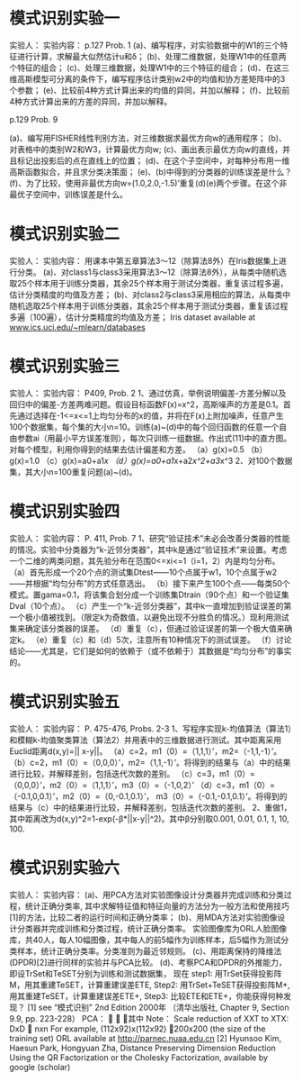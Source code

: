 # 模式识别实验一
实验人：
实验内容：
p.127  Prob. 1
(a)、编写程序，对实验数据中的W1的三个特征进行计算，求解最大似然估计u和δ；
(b)、处理二维数据，处理W1中的任意两个特征的组合；
(c)、处理三维数据，处理W1中的三个特征的组合；
(d)、在这三维高斯模型可分离的条件下，编写程序估计类别w2中的均值和协方差矩阵中的3个参数；
(e)、比较前4种方式计算出来的均值的异同，并加以解释；
(f)、比较前4种方式计算出来的方差的异同，并加以解释。

p.129  Prob. 9

(a)、编写用FISHER线性判别方法，对三维数据求最优方向w的通用程序；
(b)、对表格中的类别W2和W3，计算最优方向w;
(c)、画出表示最优方向w的直线，并且标记出投影后的点在直线上的位置；
(d)、在这个子空间中，对每种分布用一维高斯函数拟合，并且求分类决策面；
(e)、(b)中得到的分类器的训练误差是什么？
(f)、为了比较，使用非最优方向w=(1.0,2.0,-1.5)’重复(d)(e)两个步骤。在这个非最优子空间中，训练误差是什么。

# 模式识别实验二
实验人：
实验内容：
用课本中第五章算法3～12（除算法8外）在Iris数据集上进行分类。
(a)、对class1与class3采用算法3～12（除算法8外），从每类中随机选取25个样本用于训练分类器，其余25个样本用于测试分类器，重复该过程多遍，估计分类精度的均值及方差；
(b)、对class2与class3采用相应的算法，从每类中随机选取25个样本用于训练分类器，其余25个样本用于测试分类器，重复该过程多遍（100遍），估计分类精度的均值及方差；
Iris dataset available at www.ics.uci.edu/~mlearn/databases

# 模式识别实验三
实验人：
实验内容：
P409, Prob. 2
1、通过仿真，举例说明偏差-方差分解以及回归中的偏差-方差两难问题。假设目标函数F(x)=x^2，高斯噪声的方差是0.1。首先通过选择在-1<=x<=1上均匀分布的x的值，并将在F(x)上附加噪声，任意产生100个数据集，每个集的大小n=10。训练(a)~(d)中的每个回归函数的任意一个自由参数ai（用最小平方误差准则），每次只训练一组数据。作出式(11)中的直方图。对每个模型，利用你得到的结果去估计偏差和方差。
（a）g(x)=0.5
（b）g(x)=1.0
（c）g(x)=a0+a1*x
（d）g(x)=a0+a1*x+a2*x^2+a3*x^3
2、对100个数据集，其大小n=100重复问题(a)~(d)。

# 模式识别实验四
实验人：
实验内容：
P. 411, Prob. 7
1、研究“验证技术”未必会改善分类器的性能的情况。实验中分类器为“k-近邻分类器”，其中k是通过“验证技术”来设置。考虑一个二维的两类问题，其先验分布在范围0<=xi<=1（i=1，2）内是均匀分布。
（a）首先形成一个20个点的测试集Dtest——10个点属于w1，10个点属于w2——并根据“均匀分布”的方式任意选出。
（b）接下来产生100个点——每类50个模式。置gama=0.1，将该集合划分成一个训练集Dtrain（90个点）和一个验证集Dval（10个点）。
（c）产生一个“k-近邻分类器”，其中k一直增加到验证误差的第一个极小值被找到。（限定k为奇数值，以避免出现不分胜负的情况。）现利用测试集来确定该分类器的误差。
（d）重复（c），但通过验证误差的第一个极大值来确定k。
（e）重复（c）和（d）5次，注意所有10种情况下的测试误差。
（f）讨论结论——尤其是，它们是如何的依赖于（或不依赖于）其数据是“均匀分布”的事实的。

# 模式识别实验五
实验人：
实验内容：
P. 475-476, Probs. 2-3
1、写程序实现k-均值算法（算法1）和模糊k-均值聚类算法（算法2）并用表中的三维数据进行测试。其中距离采用Euclid距离d(x,y)=|| x-y||。
（a）c=2，m1（0）=（1,1,1）’，m2=（-1,1,-1）’。
（b）c=2，m1（0）=（0,0,0）’，m2=（1,1,-1）’。将得到的结果与（a）中的结果进行比较，并解释差别，包括迭代次数的差别。
（c）c=3，m1（0）=（0,0,0）’，m2（0）=（1,1,1）’，m3（0）=（-1,0,2）’
（d）c=3，m1（0）=（-0.1,0,0.1）’，m2（0）=（0,-0.1,0.1）’， m3（0）=（-0.1,-0.1,0.1）’。将得到的结果与（c）中的结果进行比较，并解释差别，包括迭代次数的差别。
2、重做1，其中距离改为d(x,y)^2=1-exp(-β*||x-y||^2)。其中β分别取0.001, 0.01, 0.1, 1, 10, 100. 

# 模式识别实验六
实验人：
实验内容：
(a)、用PCA方法对实验图像设计分类器并完成训练和分类过程，统计正确分类率,
其中求解特征值和特征向量的方法分为一般方法和使用技巧[1]的方法，比较二者的运行时间和正确分类率；
(b)、用MDA方法对实验图像设计分类器并完成训练和分类过程，统计正确分类率。
实验图像库为ORL人脸图像库，共40人，每人10幅图像，其中每人的前5幅作为训练样本，后5幅作为测试分类样本，统计正确分类率。分类准则为最近邻规则。
(c)、用距离保持的降维法(DPDR)[2]进行同样的实验并与PCA比较。
(d)、考察PCA和DPDR的外推能力， 即设TrSet和TeSET分别为训练和测试数据集， 现在 step1: 用TrSet获得投影阵M，用其重建TeSET，计算重建误差ETE,
        Step2: 用TrSet+TeSET获得投影阵M+,用其重建TeSET，计算重建误差ETE+,
        Step3: 比较ETE和ETE+，你能获得何种发现？ 
[1] see  “模式识别” 2nd Edition 2000年 
（清华出版社, Chapter 9, Section 9.9, pp. 223-228）
PCA：   
       ，其中 
Note： Scale reduction of XXT to XTX: DxD  nxn
For example, (112x92)x(112x92) 200x200 (the size of the training set)
ORL available at http://parnec.nuaa.edu.cn
[2] Hyunsoo Kim, Haesun Park, Hongyuan Zha, Distance Preserving Dimension Reduction Using the QR Factorization or the Cholesky Factorization, available by google (scholar)  
